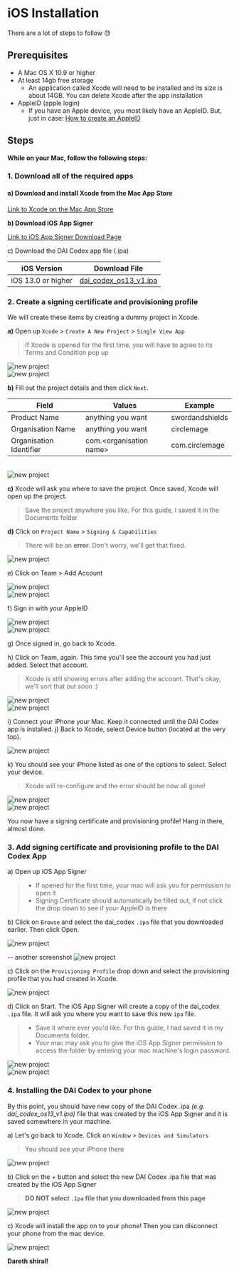 # iOS Installation

There are a lot of steps to follow 😓

## Prerequisites

* A Mac OS X 10.9 or higher
* At least 14gb free storage
    * An application called Xcode will need to be installed and its size is about 14GB. You can delete Xcode after the app installation
* AppleID (apple login)
    * If you have an Apple device, you most likely have an AppleID. But, just in case: [How to create an AppleID](https://support.apple.com/en-au/HT204316)

## Steps

**While on your Mac, follow the following steps:**

### 1. Download all of the required apps

#### a) Download and install Xcode from the Mac App Store

[Link to Xcode on the Mac App Store](https://apps.apple.com/us/app/xcode/id497799835?mt=12)

**b) Download iOS App Signer**

[Link to iOS App Signer Download Page](https://dantheman827.github.io/ios-app-signer)

c) Download the DAI Codex app file (.ipa)

| iOS Version        | Download File                                                                                                    |
| ------------------ | ---------------------------------------------------------------------------------------------------------------- |
| iOS 13.0 or higher | [dai\_codex\_os13\_v1.ipa](https://github.com/leechuyem/DAI-Codex/releases/download/v1.0/dai_codex_ios13_v1.ipa) |

### 2. Create a signing certificate and provisioning profile

We will create these items by creating a dummy project in Xcode.

**a)** Open up `Xcode` > `Create A New Project` > `Single View App`

> If Xcode is opened for the first time, you will have to agree to its Terms and Condition pop up
  
<img src="https://imgur.com/xpSNmnl.jpg" alt="new project"/>
<br>
<img src="https://imgur.com/GyCUblz.jpg" alt="new project"/>

**b)** Fill out the project details and then click `Next`.

| Field                   | Values                                   | Example                        |
| ----------------------- | ---------------------------------------- | ------------------------------ |
| Product Name            | anything you want                        | swordandshields                |
| Organisation Name       | anything you want                        | circlemage                     |
| Organisation Identifier | com.\<organisation name> | com.circlemage |
<br>
<img src="https://imgur.com/79qYsJe.jpg" alt="new project"/>

**c)** Xcode will ask you where to save the project. Once saved, Xcode will open up the project.

> Save the project anywhere you like. For this guide, I saved it in the Documents folder

**d)** Click on `Project Name` > `Signing & Capabilities`

> There will be an **error**. Don't worry, we'll get that fixed. 

<img src="https://imgur.com/Am3PrDu.jpg" alt="new project"/>

e) Click on Team > Add Account

<img src="https://imgur.com/uc5mtt0.jpg" alt="new project"/>
<br>
<img src="https://imgur.com/NqcB4Pv.jpg" alt="new project"/>

f) Sign in with your AppleID

<img src="https://imgur.com/Auw2B65.jpg" alt="new project"/>
<br>
<img src="https://https://imgur.com/ismrTDI.jpg" alt="new project"/>

g) Once signed in, go back to Xcode.

h) Click on Team, again. This time you'll see the account you had just added. Select that account.

> Xcode is still showing errors after adding the account. That's okay, we'll sort that out soon :)

<img src="https://imgur.com/vHwR9jT.jpg" alt="new project"/>
<br>
<img src="https://imgur.com/ismrTDI.jpg" alt="new project"/>

i) Connect your iPhone your Mac. Keep it connected until the DAI Codex app is installed.
j) Back to Xcode, select Device button (located at the very top). 

<img src="https://imgur.com/YFS5xM7.jpg" alt="new project"/>

k) You should see your iPhone listed as one of the options to select. Select your device.

> Xcode will re-configure and the error should be now all gone!

<img src="https://imgur.com/yhf5y0J.jpg" alt="new project"/>
<br>
<img src="https://imgur.com/Ds5Szmx.jpg" alt="new project"/>

You now have a signing certificate and provisioning profile! Hang in there, almost done.

### 3. Add signing certificate and provisioning profile to the DAI Codex App

a) Open up iOS App Signer
> * If opened for the first time, your mac will ask you for permission to open it
> * Signing Certificate should automatically be filled out, if not click the drop down to see if your AppleID is there

b) Click on `Browse` and select the dai_codex `.ipa` file that you downloaded earlier. Then click Open.

<img src="https://imgur.com/LGKpHLT.jpg" alt="new project"/>

-- another screenshot
<img src="https://imgur.com/jpUgQkk.jpg" alt="new project"/>


c) Click on the `Provisioning Profile` drop down and select the provisioning profile that you had created in Xcode.

<img src="https://imgur.com/XkJOCz3.jpg" alt="new project"/>


d) Click on Start. The iOS App Signer will create a copy of the dai_codex `.ipa` file. It will ask you where you want to save this new `ipa` file.
> * Save it where ever you'd like. For this guide, I had saved it in my Documents folder.
> * Your mac may ask you to give the iOS App Signer permission to access the folder by entering your mac machine's login password.

<img src="https://imgur.com/Nqrkwbh.jpg" alt="new project"/>
<br>
<img src="https://imgur.com/z2brFDD.jpg" alt="new project"/>

### 4. Installing the DAI Codex to your phone

By this point, you should have new copy of the DAI Codex .ipa *(e.g. dai_codex_os13_v1.ipa)* file that was created by the iOS App Signer and it is saved somewhere in your machine.

a) Let's go back to Xcode. Click on `Window` > `Devices and Simulators`

> You should see your iPhone there

<img src="https://imgur.com/LeZpcvY.jpg" alt="new project"/>

b) Click on the + button and select the new DAI Codex .ipa file that was created by the iOS App Signer

> **DO NOT select `.ipa` file that you downloaded from this page**

<img src="https://imgur.com/1y1O5nq.jpg" alt="new project"/>


c) Xcode will install the app on to your phone! Then you can disconnect your phone from the mac device.

<img src="https://imgur.com/BSTGXwm.jpg" alt="new project"/>

**Dareth shiral!**
